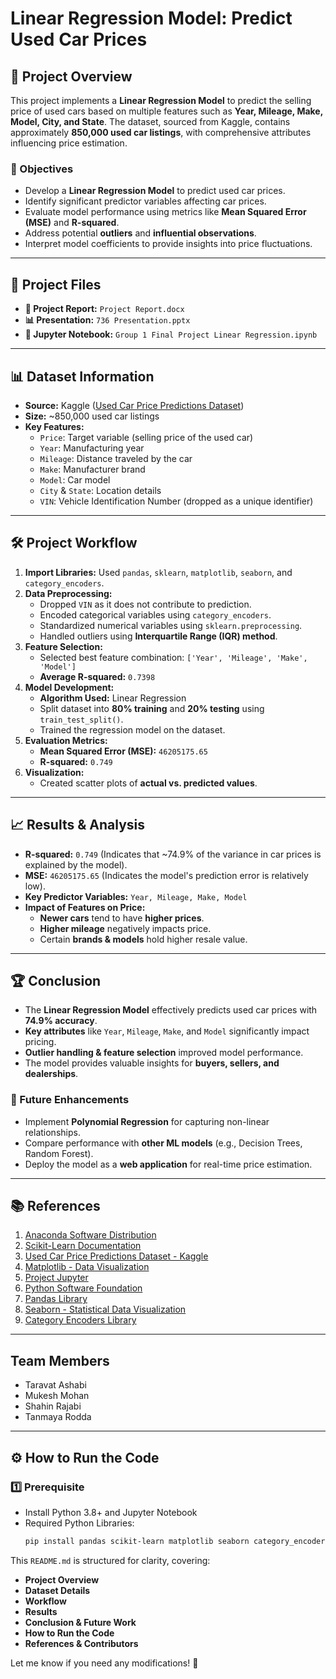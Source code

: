 # Linear Regression Model: Predict Used Car Prices


## 📌 Project Overview
This project implements a **Linear Regression Model** to predict the selling price of used cars based on multiple features such as **Year, Mileage, Make, Model, City, and State**. The dataset, sourced from Kaggle, contains approximately **850,000 used car listings**, with comprehensive attributes influencing price estimation.

### 🎯 Objectives
- Develop a **Linear Regression Model** to predict used car prices.
- Identify significant predictor variables affecting car prices.
- Evaluate model performance using metrics like **Mean Squared Error (MSE)** and **R-squared**.
- Address potential **outliers** and **influential observations**.
- Interpret model coefficients to provide insights into price fluctuations.

---

## 📂 Project Files
- **📄 Project Report:** `Project Report.docx`
- **📊 Presentation:** `736 Presentation.pptx`
- **📓 Jupyter Notebook:** `Group 1 Final Project Linear Regression.ipynb`

---

## 📊 Dataset Information
- **Source:** Kaggle ([Used Car Price Predictions Dataset](https://www.kaggle.com/datasets/harikrishnareddyb/used-car-price-predictions/data))
- **Size:** ~850,000 used car listings
- **Key Features:**
  - `Price`: Target variable (selling price of the used car)
  - `Year`: Manufacturing year
  - `Mileage`: Distance traveled by the car
  - `Make`: Manufacturer brand
  - `Model`: Car model
  - `City` & `State`: Location details
  - `VIN`: Vehicle Identification Number (dropped as a unique identifier)

---

## 🛠️ Project Workflow
1. **Import Libraries:** Used `pandas`, `sklearn`, `matplotlib`, `seaborn`, and `category_encoders`.
2. **Data Preprocessing:**
   - Dropped `VIN` as it does not contribute to prediction.
   - Encoded categorical variables using `category_encoders`.
   - Standardized numerical variables using `sklearn.preprocessing`.
   - Handled outliers using **Interquartile Range (IQR) method**.
3. **Feature Selection:**
   - Selected best feature combination: `['Year', 'Mileage', 'Make', 'Model']`
   - **Average R-squared:** `0.7398`
4. **Model Development:**
   - **Algorithm Used:** Linear Regression
   - Split dataset into **80% training** and **20% testing** using `train_test_split()`.
   - Trained the regression model on the dataset.
5. **Evaluation Metrics:**
   - **Mean Squared Error (MSE):** `46205175.65`
   - **R-squared:** `0.749`
6. **Visualization:**
   - Created scatter plots of **actual vs. predicted values**.

---

## 📈 Results & Analysis
- **R-squared:** `0.749` (Indicates that ~74.9% of the variance in car prices is explained by the model).
- **MSE:** `46205175.65` (Indicates the model's prediction error is relatively low).
- **Key Predictor Variables:** `Year, Mileage, Make, Model`
- **Impact of Features on Price:**
  - **Newer cars** tend to have **higher prices**.
  - **Higher mileage** negatively impacts price.
  - Certain **brands & models** hold higher resale value.

---

## 🏆 Conclusion
- The **Linear Regression Model** effectively predicts used car prices with **74.9% accuracy**.
- **Key attributes** like `Year`, `Mileage`, `Make`, and `Model` significantly impact pricing.
- **Outlier handling & feature selection** improved model performance.
- The model provides valuable insights for **buyers, sellers, and dealerships**.

### 🚀 Future Enhancements
- Implement **Polynomial Regression** for capturing non-linear relationships.
- Compare performance with **other ML models** (e.g., Decision Trees, Random Forest).
- Deploy the model as a **web application** for real-time price estimation.

---

## 📚 References
1. [Anaconda Software Distribution](https://www.anaconda.com)
2. [Scikit-Learn Documentation](https://scikit-learn.org/stable/)
3. [Used Car Price Predictions Dataset - Kaggle](https://www.kaggle.com/datasets/harikrishnareddyb/used-car-price-predictions/data)
4. [Matplotlib - Data Visualization](https://matplotlib.org/)
5. [Project Jupyter](https://jupyter.org/)
6. [Python Software Foundation](https://www.python.org/)
7. [Pandas Library](https://pandas.pydata.org/)
8. [Seaborn - Statistical Data Visualization](https://seaborn.pydata.org/)
9. [Category Encoders Library](https://github.com/scikit-learn-contrib/category_encoders)

---

## Team Members
- Taravat Ashabi
- Mukesh Mohan
- Shahin Rajabi
- Tanmaya Rodda

---

## ⚙️ How to Run the Code
### 1️⃣ Prerequisite
- Install Python 3.8+ and Jupyter Notebook
- Required Python Libraries:
  ```bash
  pip install pandas scikit-learn matplotlib seaborn category_encoders


This `README.md` is structured for clarity, covering:
- **Project Overview**
- **Dataset Details**
- **Workflow**
- **Results**
- **Conclusion & Future Work**
- **How to Run the Code**
- **References & Contributors**

Let me know if you need any modifications! 🚀
